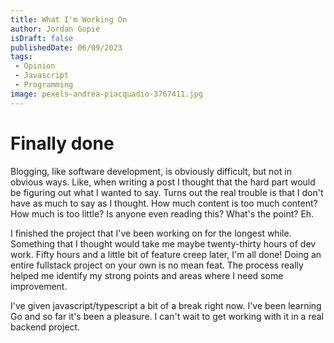 ```yaml
---
title: What I'm Working On
author: Jordan Gopie
isDraft: false
publishedDate: 06/09/2023
tags:
 - Opinion
 - Javascript
 - Programming
image: pexels-andrea-piacquadio-3767411.jpg
---
```


# Finally done

Blogging, like software development, is obviously difficult, but not in obvious ways. Like, when writing a
post I thought that the hard part would be figuring out what I wanted to say. Turns out the real trouble is that I don't have as much to say as I thought. How much content is too much content? How much is too little? Is anyone even reading this? What's the point? Eh.

I finished the project that I've been working on for the longest while. Something that I thought would take me maybe twenty-thirty hours of dev work. Fifty hours and a little bit of feature creep later, I'm all done! Doing an entire fullstack project on your own is no mean feat. The process really helped me identify my strong points and areas where I need some improvement.

I've given javascript/typescript a bit of a break right now. I've been learning Go and so far it's been a pleasure. I can't wait to get working with it in a real backend project.